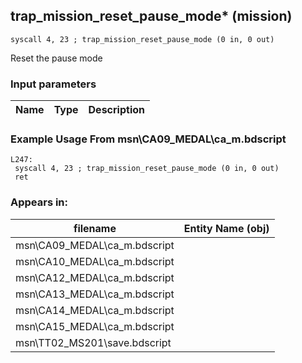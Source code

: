 ## trap_mission_reset_pause_mode* (mission)

`syscall 4, 23 ; trap_mission_reset_pause_mode (0 in, 0 out)`

Reset the pause mode

### Input parameters
| Name | Type | Description
|------|------|------------


### Example Usage From msn\CA09_MEDAL\ca_m.bdscript
```plaintext
L247:
 syscall 4, 23 ; trap_mission_reset_pause_mode (0 in, 0 out)
 ret
```


### Appears in:
| filename | Entity Name (obj)
|----------|-------------
| msn\CA09_MEDAL\ca_m.bdscript       |           
| msn\CA10_MEDAL\ca_m.bdscript       |           
| msn\CA12_MEDAL\ca_m.bdscript       |           
| msn\CA13_MEDAL\ca_m.bdscript       |           
| msn\CA14_MEDAL\ca_m.bdscript       |           
| msn\CA15_MEDAL\ca_m.bdscript       |           
| msn\TT02_MS201\save.bdscript       |           




